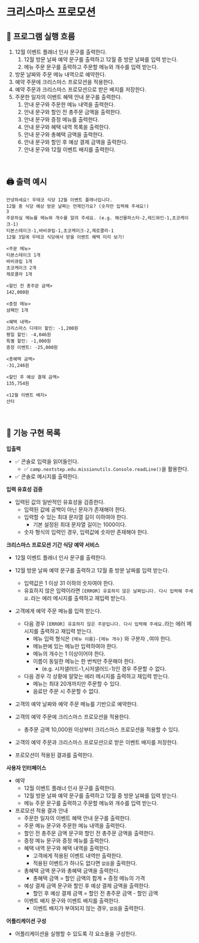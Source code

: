 # 크리스마스 프로모션

## 🔄 프로그램 실행 흐름

1. 12월 이벤트 플래너 인사 문구를 출력한다.
    1. 12월 방문 날짜 예약 문구를 출력하고 12월 중 방문 날짜를 입력 받는다.
    2. 메뉴 주문 문구를 출력하고 주문할 메뉴와 개수를 입력 받는다.
2. 방문 날짜와 주문 메뉴 내역으로 예약한다.
3. 예약 주문에 크리스마스 프로모션을 적용한다.
4. 예약 주문과 크리스마스 프로모션으로 받은 배지를 저장한다.
5. 주문한 일자의 이벤트 혜택 안내 문구를 출력한다.
    1. 안내 문구와 주문한 메뉴 내역을 출력한다.
    2. 안내 문구와 할인 전 총주문 금액을 출력한다.
    3. 안내 문구와 증정 메뉴를 출력한다.
    4. 안내 문구와 혜택 내역 목록을 출력한다.
    5. 안내 문구와 총혜택 금액을 출력한다.
    6. 안내 문구와 할인 후 예상 결제 금액을 출력한다.
    7. 안내 문구와 12월 이벤트 배지를 출력한다.

<br/>

## 🖨️ 출력 예시

```
안녕하세요! 우테코 식당 12월 이벤트 플래너입니다.
12월 중 식당 예상 방문 날짜는 언제인가요? (숫자만 입력해 주세요!)
3
주문하실 메뉴를 메뉴와 개수를 알려 주세요. (e.g. 해산물파스타-2,레드와인-1,초코케이크-1)
티본스테이크-1,바비큐립-1,초코케이크-2,제로콜라-1
12월 3일에 우테코 식당에서 받을 이벤트 혜택 미리 보기!
 
<주문 메뉴>
티본스테이크 1개
바비큐립 1개
초코케이크 2개
제로콜라 1개
 
<할인 전 총주문 금액>
142,000원
 
<증정 메뉴>
샴페인 1개
 
<혜택 내역>
크리스마스 디데이 할인: -1,200원
평일 할인: -4,046원
특별 할인: -1,000원
증정 이벤트: -25,000원
 
<총혜택 금액>
-31,246원
 
<할인 후 예상 결제 금액>
135,754원
 
<12월 이벤트 배지>
산타
```

<br/>

## 📝 기능 구현 목록
**입출력**

- ✅ 콘솔로 입력을 읽어들인다.
    - ✅ `camp.nextstep.edu.missionutils.Console.readLine()`을 활용한다.
- ✅ 콘솔로 메시지를 출력한다.

**입력 유효성 검증**

- 입력된 값의 일반적인 유효성을 검증한다.
    - 입력된 값에 공백이 아닌 문자가 존재해야 한다.
    - 입력할 수 있는 최대 문자열 길이 이하여야 한다.
        - 기본 설정된 최대 문자열 길이는 1000이다.
    - 숫자 형식의 입력인 경우, 입력값에 숫자만 존재해야 한다.

**크리스마스 프로모션 기간 식당 예약 서비스**
- 12월 이벤트 플래너 인사 문구를 출력한다.

- 12월 방문 날짜 예약 문구를 출력하고 12월 중 방문 날짜를 입력 받는다.
    - 입력값은 1 이상 31 이하의 숫자여야 한다.
    - 유효하지 않은 입력이라면 `[ERROR] 유효하지 않은 날짜입니다. 다시 입력해 주세요.`라는 에러 메시지를 출력하고 재입력 받는다.

- 고객에게 예약 주문 메뉴를 입력 받는다.
  - 다음 경우 `[ERROR] 유효하지 않은 주문입니다. 다시 입력해 주세요.`라는 에러 메시지를 출력하고 재입력 받는다.
      - 메뉴 입력 형식은 `{메뉴 이름}-{메뉴 개수}` 와 구분자 `,`여야 한다.
      - 메뉴판에 있는 메뉴만 입력하여야 한다.
      - 메뉴의 개수는 1 이상이어야 한다.
      - 이름이 동일한 메뉴는 한 번씩만 주문해야 한다.
          - (e.g. 시저샐러드-1,시저샐러드-1)인 경우 주문할 수 없다.
  - 다음 경우 각 상황에 알맞는 에러 메시지를 출력하고 재입력 받는다.
    - 메뉴는 최대 20개까지만 주문할 수 있다.
    - 음료만 주문 시 주문할 수 없다.
    

- 고객의 예약 날짜와 예약 주문 메뉴를 기반으로 예약한다.

- 고객의 예약 주문에 크리스마스 프로모션을 적용한다.
  - 총주문 금액 10,000원 이상부터 크리스마스 프로모션을 적용할 수 있다.

- 고객의 예약 주문과 크리스마스 프로모션으로 받은 이벤트 배지를 저장한다.

- 프로모션이 적용된 결과를 출력한다.

**사용자 인터페이스**

- 예약
    - 12월 이벤트 플래너 인사 문구를 출력한다.
    - 12월 방문 날짜 예약 문구를 출력하고 12월 중 방문 날짜를 입력 받는다.
    - 메뉴 주문 문구를 출력하고 주문할 메뉴와 개수를 입력 받는다.
- 프로모션 적용 결과 안내
    - 주문한 일자의 이벤트 혜택 안내 문구를 출력한다.
    - 주문 메뉴 문구와 주문한 메뉴 내역을 출력한다.
    - 할인 전 총주문 금액 문구와 할인 전 총주문 금액을 출력한다.
    - 증정 메뉴 문구와 증정 메뉴를 출력한다.
    - 혜택 내역 문구와 혜택 내역을 출력한다.
        - 고객에게 적용된 이벤트 내역만 출력한다.
        - 적용된 이벤트가 하나도 없다면 `없음`을 출력한다.
    - 총혜택 금액 문구와 총혜택 금액을 출력한다.
        - 총혜택 금액 = 할인 금액의 합계 + 증정 메뉴의 가격
    - 예상 결제 금액 문구와 할인 후 예상 결제 금액을 출력한다.
        - 할인 후 예상 결제 금액 = 할인 전 총주문 금액 - 할인 금액
    - 이벤트 배지 문구와 이벤트 배지를 출력한다.
        - 이벤트 배지가 부여되지 않는 경우, `없음`을 출력한다.

**어플리케이션 구성**

- 어플리케이션을 실행할 수 있도록 각 요소들을 구성한다.


<br/>